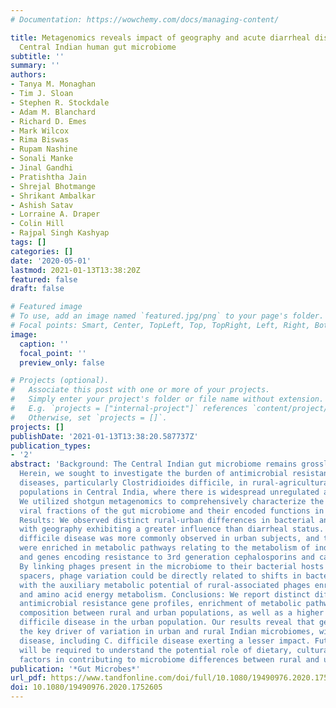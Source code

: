 ```yaml
---
# Documentation: https://wowchemy.com/docs/managing-content/

title: Metagenomics reveals impact of geography and acute diarrheal disease on the
  Central Indian human gut microbiome
subtitle: ''
summary: ''
authors:
- Tanya M. Monaghan
- Tim J. Sloan
- Stephen R. Stockdale
- Adam M. Blanchard
- Richard D. Emes
- Mark Wilcox
- Rima Biswas
- Rupam Nashine
- Sonali Manke
- Jinal Gandhi
- Pratishtha Jain
- Shrejal Bhotmange
- Shrikant Ambalkar
- Ashish Satav
- Lorraine A. Draper
- Colin Hill
- Rajpal Singh Kashyap
tags: []
categories: []
date: '2020-05-01'
lastmod: 2021-01-13T13:38:20Z
featured: false
draft: false

# Featured image
# To use, add an image named `featured.jpg/png` to your page's folder.
# Focal points: Smart, Center, TopLeft, Top, TopRight, Left, Right, BottomLeft, Bottom, BottomRight.
image:
  caption: ''
  focal_point: ''
  preview_only: false

# Projects (optional).
#   Associate this post with one or more of your projects.
#   Simply enter your project's folder or file name without extension.
#   E.g. `projects = ["internal-project"]` references `content/project/deep-learning/index.md`.
#   Otherwise, set `projects = []`.
projects: []
publishDate: '2021-01-13T13:38:20.587737Z'
publication_types:
- '2'
abstract: 'Background: The Central Indian gut microbiome remains grossly understudied.
  Herein, we sought to investigate the burden of antimicrobial resistance and diarrheal
  diseases, particularly Clostridioides difficile, in rural-agricultural and urban
  populations in Central India, where there is widespread unregulated antibiotic use.
  We utilized shotgun metagenomics to comprehensively characterize the bacterial and
  viral fractions of the gut microbiome and their encoded functions in 105 participants.
  Results: We observed distinct rural-urban differences in bacterial and viral populations,
  with geography exhibiting a greater influence than diarrheal status. Clostridioides
  difficile disease was more commonly observed in urban subjects, and their microbiomes
  were enriched in metabolic pathways relating to the metabolism of industrial compounds
  and genes encoding resistance to 3rd generation cephalosporins and carbapenems.
  By linking phages present in the microbiome to their bacterial hosts through CRISPR
  spacers, phage variation could be directly related to shifts in bacterial populations,
  with the auxiliary metabolic potential of rural-associated phages enriched for carbon
  and amino acid energy metabolism. Conclusions: We report distinct differences in
  antimicrobial resistance gene profiles, enrichment of metabolic pathways and phage
  composition between rural and urban populations, as well as a higher burden of Clostridioides
  difficile disease in the urban population. Our results reveal that geography is
  the key driver of variation in urban and rural Indian microbiomes, with acute diarrheal
  disease, including C. difficile disease exerting a lesser impact. Future studies
  will be required to understand the potential role of dietary, cultural, and genetic
  factors in contributing to microbiome differences between rural and urban populations.'
publication: '*Gut Microbes*'
url_pdf: https://www.tandfonline.com/doi/full/10.1080/19490976.2020.1752605
doi: 10.1080/19490976.2020.1752605
---
```

